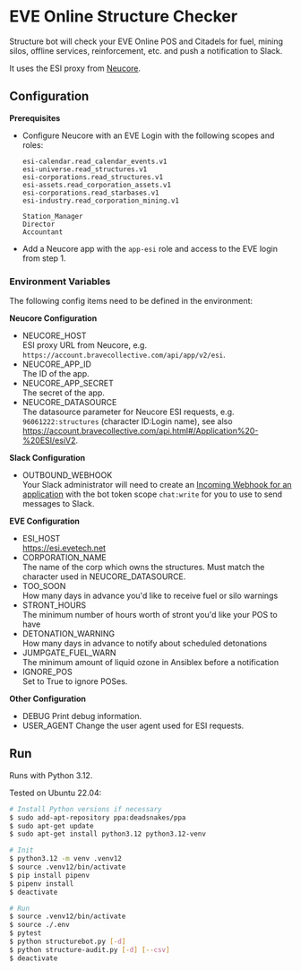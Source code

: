 # EVE Online Structure Checker

Structure bot will check your EVE Online POS and Citadels for fuel, mining silos, offline services, 
reinforcement, etc. and push a notification to Slack.

It uses the ESI proxy from [Neucore](https://github.com/tkhamez/neucore).

## Configuration

**Prerequisites**

* Configure Neucore with an EVE Login with the following scopes and roles:
    ```
    esi-calendar.read_calendar_events.v1
    esi-universe.read_structures.v1
    esi-corporations.read_structures.v1
    esi-assets.read_corporation_assets.v1
    esi-corporations.read_starbases.v1
    esi-industry.read_corporation_mining.v1
   
    Station_Manager
    Director
    Accountant
    ```
* Add a Neucore app with the `app-esi` role and access to the EVE login from step 1.

### Environment Variables

The following config items need to be defined in the environment:

**Neucore Configuration**

* NEUCORE_HOST  
  ESI proxy URL from Neucore, e.g. `https://account.bravecollective.com/api/app/v2/esi`.
* NEUCORE_APP_ID  
  The ID of the app.
* NEUCORE_APP_SECRET  
  The secret of the app.
* NEUCORE_DATASOURCE  
  The datasource parameter for Neucore ESI requests, e.g. `96061222:structures` (character ID:Login name), 
  see also https://account.bravecollective.com/api.html#/Application%20-%20ESI/esiV2.

**Slack Configuration**

* OUTBOUND_WEBHOOK  
  Your Slack administrator will need to create an
  [Incoming Webhook for an application](https://api.slack.com/apps) with the bot token scope 
  `chat:write` for you to use to send messages to Slack.

**EVE Configuration**

* ESI_HOST  
  https://esi.evetech.net
* CORPORATION_NAME  
  The name of the corp which owns the structures. Must match the character used in NEUCORE_DATASOURCE.
* TOO_SOON  
  How many days in advance you'd like to receive fuel or silo warnings
* STRONT_HOURS  
  The minimum number of hours worth of stront you'd like your POS to have
* DETONATION_WARNING  
  How many days in advance to notify about scheduled detonations
* JUMPGATE_FUEL_WARN  
  The minimum amount of liquid ozone in Ansiblex before a notification
* IGNORE_POS  
  Set to True to ignore POSes. 

**Other Configuration**

* DEBUG
  Print debug information.
* USER_AGENT
  Change the user agent used for ESI requests.

## Run

Runs with Python 3.12.

Tested on Ubuntu 22.04:

```sh
# Install Python versions if necessary
$ sudo add-apt-repository ppa:deadsnakes/ppa
$ sudo apt-get update
$ sudo apt-get install python3.12 python3.12-venv

# Init
$ python3.12 -m venv .venv12
$ source .venv12/bin/activate
$ pip install pipenv
$ pipenv install
$ deactivate

# Run
$ source .venv12/bin/activate
$ source ./.env
$ pytest
$ python structurebot.py [-d]
$ python structure-audit.py [-d] [--csv]
$ deactivate
```
